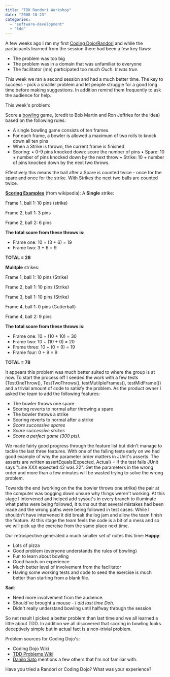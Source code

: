 ```yaml
---
title: "TDD Randori Workshop"
date: "2008-10-23"
categories: 
  - "software-development"
  - "tdd"
---
```


A few weeks ago I ran my first [Coding Dojo/Randori](/blog/tdd-randori-session.html) and while the participants learned from the session there had been a few key flaws:

- The problem was too big
- The problem was in a domain that was unfamiliar to everyone
- The facilitator (me) participated too much _Ouch. It was true_.

This week we ran a second session and had a much better time. The key to success - pick a smaller problem and let people struggle for a good long time before making suggestions. In addition remind them frequently to ask the audience for help.

This week's problem:

Score a [bowling](https://en.wikipedia.org/wiki/Bowling) game, (credit to Bob Martin and Ron Jeffries for the idea) based on the following rules:

- A single bowling game consists of ten frames.
- For each frame, a bowler is allowed a maximum of two rolls to knock down all ten pins
- When a Strike is thrown, the current frame is finished
- Scoring: • 0-9 pins knocked down: score the number of pins • Spare: 10 + number of pins knocked down by the next throw • Strike: 10 + number of pins knocked down by the next two throws.

Effectively this means the ball after a Spare is counted twice - once for the spare and once for the strike. With Strikes the next two balls are counted twice.

[**Scoring Examples**](https://en.wikipedia.org/wiki/Ten-pin_bowling#Scoring) (from wikipedia): A **Single** strike:

Frame 1, ball 1: 10 pins (strike)

Frame 2, ball 1: 3 pins

Frame 2, ball 2: 6 pins

**The total score from these throws is:**

- Frame one: 10 + (3 + 6) = 19
- Frame two: 3 + 6 = 9

**TOTAL = 28**

**Mulitple** strikes:

Frame 1, ball 1: 10 pins (Strike)

Frame 2, ball 1: 10 pins (Strike)

Frame 3, ball 1: 10 pins (Strike)

Frame 4, ball 1: 0 pins (Gutterball)

Frame 4, ball 2: 9 pins

**The total score from these throws is**:

- Frame one: 10 + (10 + 10) = 30
- Frame two: 10 + (10 + 0) = 20
- Frame three: 10 + (0 + 9) = 19
- Frame four: 0 + 9 = 9

**TOTAL = 78**

It appears this problem was much better suited to where the group is at now. To start the process off I seeded the work with a few tests (TestOneThrow(), TestTwoThrows(), testMutilpleFrames(), testMidFrame()) and a trivial amount of code to satisfy the problem. As the product owner I asked the team to add the following features:

- The bowler throws one spare
- Scoring reverts to normal after throwing a spare
- The bowler throws a strike
- Scoring reverts to normal after a strike
- _Score successive spares_
- _Score successive strikes_
- _Score a perfect game (300 pts)._

We made fairly good progress through the feature list but didn't manage to tackle the last three features. With one of the failing tests early on we had good example of why the parameter order matters in JUnit's asserts. The asserts are written assertEquals(Expected, Actual) = if the test fails JUnit says "Line XXX epxected 42 was 22". Get the parameters in the wrong order and more than a few minutes will be wasted trying to solve the wrong problem.

Towards the end (working on the the bowler throws one strike) the pair at the computer was bogging down unsure why things weren't working. At this stage I intervened and helped add sysout's in every branch to illuminate what paths were being followed, It turns out that several mistakes had been made and the wrong paths were being followed in test cases. While I shouldn't have intervened it did break the log jam and allow the team finish the feature. At this stage the team feels the code is a bit of a mess and so we will pick up the exercise from the same place next time.

Our retrospective generated a much smaller set of notes this time: **Happy**:

- Lots of pizza
- Good problem (everyone understands the rules of bowling)
- Fun to learn about bowling
- Good hands on experience
- Much better level of involvement from the facilitator
- Having some working tests and code to seed the exercise is much better than starting from a blank file.

**Sad**:

- Need more involvement from the audience.
- Should've brought a mouse - _I did last time Doh_.
- Didn't really understand bowling until halfway through the session

So net result I picked a better problem than last time and we all learned a little about TDD. In addition we all discovered that scoring in bowling looks deceptively simple but in actual fact is a non-trivial problem.

Problem sources for Coding Dojo's:

- Coding Dojo Wiki
- [TDD Problems Wiki](https://sites.google.com/site/tddproblems/)
- [Danilo Sato](https://www.dtsato.com/blog/2008/10/21/source-of-problems-for-your-coding-dojo/) mentions a few others that I'm not familiar with.

Have you tried a Randori or Coding Dojo? What was your experience?
